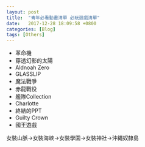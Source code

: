 ```yaml
---
layout: post
title:  "青年必看動畫清單 必玩遊戲清單"
date:   2017-12-28 18:09:58 +0800
categories: [Blog]
tags: [Others]
---
```


* 革命機
* 穿透幻影的太陽
* Aldnoah Zero
* GLASSLIP
* 魔法戰爭
* 赤龍戰役
* 艦隊Collection
* Charlotte
* 終結的PPT
* Guilty Crown
* 國王遊戲


女裝山脈->女裝海峽->女裝學園->女裝神社->沖繩奴隸島
